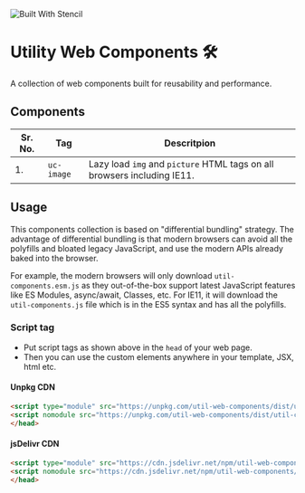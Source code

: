 ![Built With Stencil](https://img.shields.io/badge/-Built%20With%20Stencil-16161d.svg?logo=data%3Aimage%2Fsvg%2Bxml%3Bbase64%2CPD94bWwgdmVyc2lvbj0iMS4wIiBlbmNvZGluZz0idXRmLTgiPz4KPCEtLSBHZW5lcmF0b3I6IEFkb2JlIElsbHVzdHJhdG9yIDE5LjIuMSwgU1ZHIEV4cG9ydCBQbHVnLUluIC4gU1ZHIFZlcnNpb246IDYuMDAgQnVpbGQgMCkgIC0tPgo8c3ZnIHZlcnNpb249IjEuMSIgaWQ9IkxheWVyXzEiIHhtbG5zPSJodHRwOi8vd3d3LnczLm9yZy8yMDAwL3N2ZyIgeG1sbnM6eGxpbms9Imh0dHA6Ly93d3cudzMub3JnLzE5OTkveGxpbmsiIHg9IjBweCIgeT0iMHB4IgoJIHZpZXdCb3g9IjAgMCA1MTIgNTEyIiBzdHlsZT0iZW5hYmxlLWJhY2tncm91bmQ6bmV3IDAgMCA1MTIgNTEyOyIgeG1sOnNwYWNlPSJwcmVzZXJ2ZSI%2BCjxzdHlsZSB0eXBlPSJ0ZXh0L2NzcyI%2BCgkuc3Qwe2ZpbGw6I0ZGRkZGRjt9Cjwvc3R5bGU%2BCjxwYXRoIGNsYXNzPSJzdDAiIGQ9Ik00MjQuNywzNzMuOWMwLDM3LjYtNTUuMSw2OC42LTkyLjcsNjguNkgxODAuNGMtMzcuOSwwLTkyLjctMzAuNy05Mi43LTY4LjZ2LTMuNmgzMzYuOVYzNzMuOXoiLz4KPHBhdGggY2xhc3M9InN0MCIgZD0iTTQyNC43LDI5Mi4xSDE4MC40Yy0zNy42LDAtOTIuNy0zMS05Mi43LTY4LjZ2LTMuNkgzMzJjMzcuNiwwLDkyLjcsMzEsOTIuNyw2OC42VjI5Mi4xeiIvPgo8cGF0aCBjbGFzcz0ic3QwIiBkPSJNNDI0LjcsMTQxLjdIODcuN3YtMy42YzAtMzcuNiw1NC44LTY4LjYsOTIuNy02OC42SDMzMmMzNy45LDAsOTIuNywzMC43LDkyLjcsNjguNlYxNDEuN3oiLz4KPC9zdmc%2BCg%3D%3D&colorA=16161d&style=flat-square)

# Utility Web Components 🛠

A collection of web components built for reusability and performance.

## Components

| Sr. No. | Tag | Descritpion |
| --- | --- | --- | 
| 1. | `uc-image` | Lazy load `img` and `picture` HTML tags on all browsers including IE11. |

## Usage

This components collection is based on "differential bundling" strategy. The advantage of differential bundling is that modern browsers can avoid all the polyfills and bloated legacy JavaScript, and use the modern APIs already baked into the browser.

For example, the modern browsers will only download `util-components.esm.js` as they out-of-the-box support latest JavaScript features like ES Modules, async/await, Classes, etc. For IE11, it will download the `util-components.js` file which is in the ES5 syntax and has all the polyfills.

### Script tag

- Put script tags as shown above in the `head` of your web page.
- Then you can use the custom elements anywhere in your template, JSX, html etc.

#### Unpkg CDN

```html
<script type="module" src="https://unpkg.com/util-web-components/dist/util-components/util-components.esm.js"></script>
<script nomodule src="https://unpkg.com/util-web-components/dist/util-components/util-components.js"></script>
</head>
```

#### jsDelivr CDN

```html
<script type="module" src="https://cdn.jsdelivr.net/npm/util-web-components/dist/util-components/util-components.esm.js"></script>
<script nomodule src="https://cdn.jsdelivr.net/npm/util-web-components/dist/util-components/util-components.js"></script>
</head>
```
